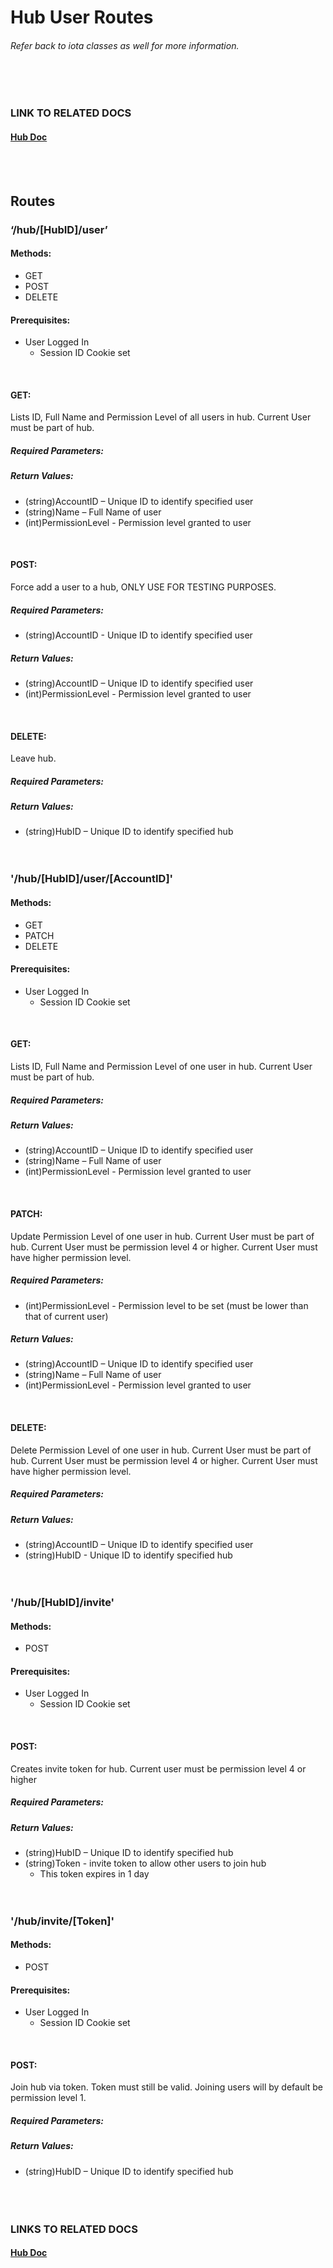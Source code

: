 # Hub User Routes
###### Refer back to iota classes as well for more information.
<br><br>
### LINK TO RELATED DOCS
#### [Hub Doc](../README.md)
<br><br>

## Routes

### ‘/hub/[HubID]/user’

#### Methods: 
-	GET
-	POST
-   DELETE

#### Prerequisites: 
-	User Logged In
    -	Session ID Cookie set
<br>

#### GET: 

Lists ID, Full Name and Permission Level of all users in hub.
Current User must be part of hub.

##### Required Parameters:

##### Return Values:
-	(string)AccountID – Unique ID to identify specified user
-	(string)Name – Full Name of user
-   (int)PermissionLevel - Permission level granted to user
<br>

#### POST:

Force add a user to a hub, ONLY USE FOR TESTING PURPOSES.

##### Required Parameters:
-   (string)AccountID - Unique ID to identify specified user

##### Return Values:
-	(string)AccountID – Unique ID to identify specified user
-   (int)PermissionLevel - Permission level granted to user
<br>

#### DELETE:

Leave hub.

##### Required Parameters:

##### Return Values:
-	(string)HubID – Unique ID to identify specified hub
<br><br><br>

### '/hub/[HubID]/user/[AccountID]'

#### Methods:
-   GET
-   PATCH
-   DELETE

#### Prerequisites: 
-	User Logged In
    -	Session ID Cookie set
<br>

#### GET: 

Lists ID, Full Name and Permission Level of one user in hub.
Current User must be part of hub.

##### Required Parameters:

##### Return Values:
-	(string)AccountID – Unique ID to identify specified user
-	(string)Name – Full Name of user
-   (int)PermissionLevel - Permission level granted to user
<br>

#### PATCH: 

Update Permission Level of one user in hub.
Current User must be part of hub.
Current User must be permission level 4 or higher.
Current User must have higher permission level.

##### Required Parameters:
-   (int)PermissionLevel - Permission level to be set (must be lower than that of current user)

##### Return Values:
-	(string)AccountID – Unique ID to identify specified user
-	(string)Name – Full Name of user
-   (int)PermissionLevel - Permission level granted to user
<br>

#### DELETE: 

Delete Permission Level of one user in hub.
Current User must be part of hub.
Current User must be permission level 4 or higher.
Current User must have higher permission level.

##### Required Parameters:

##### Return Values:
-	(string)AccountID – Unique ID to identify specified user
-	(string)HubID - Unique ID to identify specified hub
<br><br><br>

### '/hub/[HubID]/invite'

#### Methods:
-   POST

#### Prerequisites: 
-	User Logged In
    -	Session ID Cookie set
<br>

#### POST: 

Creates invite token for hub.
Current user must be permission level 4 or higher

##### Required Parameters:

##### Return Values:
-	(string)HubID – Unique ID to identify specified hub
-	(string)Token - invite token to allow other users to join hub
    -   This token expires in 1 day
<br><br><br>

### '/hub/invite/[Token]'

#### Methods:
-   POST

#### Prerequisites: 
-	User Logged In
    -	Session ID Cookie set
<br>

#### POST: 

Join hub via token.
Token must still be valid.
Joining users will by default be permission level 1.

##### Required Parameters:

##### Return Values:
-	(string)HubID – Unique ID to identify specified hub
<br><br><br><br>


### LINKS TO RELATED DOCS <br>
#### [Hub Doc](../README.md)
